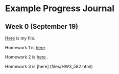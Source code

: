 # Example Progress Journal

## Week 0 (September 19)

[Here](files/example_homework_0.html) is my file.

Homework 1 is [here](files/HW5821RMD.html).

Homework 2 is [here](files/hw2_582.html) .

Homework 3 is [here]
(files/HW3_582.html)